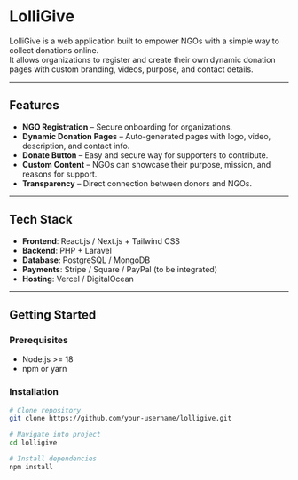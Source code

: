 # LolliGive  

LolliGive is a web application built to empower NGOs with a simple way to collect donations online.  
It allows organizations to register and create their own dynamic donation pages with custom branding, videos, purpose, and contact details.  

---

## Features  
- **NGO Registration** – Secure onboarding for organizations.  
- **Dynamic Donation Pages** – Auto-generated pages with logo, video, description, and contact info.  
- **Donate Button** – Easy and secure way for supporters to contribute.  
- **Custom Content** – NGOs can showcase their purpose, mission, and reasons for support.  
- **Transparency** – Direct connection between donors and NGOs.  

---

## Tech Stack  
- **Frontend**: React.js / Next.js + Tailwind CSS  
- **Backend**: PHP + Laravel  
- **Database**: PostgreSQL / MongoDB  
- **Payments**: Stripe / Square / PayPal (to be integrated)  
- **Hosting**: Vercel / DigitalOcean  

---

## Getting Started  

### Prerequisites  
- Node.js >= 18  
- npm or yarn  

### Installation  
```bash
# Clone repository
git clone https://github.com/your-username/lolligive.git

# Navigate into project
cd lolligive

# Install dependencies
npm install
